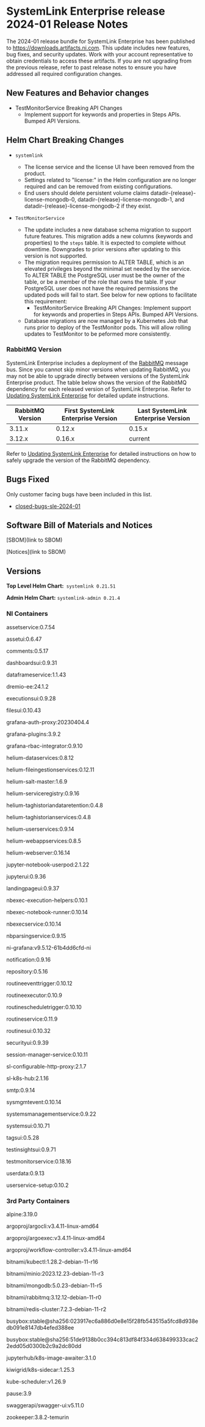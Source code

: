 # SystemLink Enterprise release 2024-01 Release Notes

The 2024-01 release bundle for SystemLink Enterprise has been published to <https://downloads.artifacts.ni.com>. This update includes new features, bug fixes, and security updates. Work with your account representative to obtain credentials to access these artifacts. If you are not upgrading from the previous release, refer to past release notes to ensure you have addressed all required configuration changes.

## New Features and Behavior changes

- TestMonitorService Breaking API Changes
    - Implement support for keywords and properties in Steps APIs. Bumped API Versions.

## Helm Chart Breaking Changes

- `systemlink`
    - The license service and the license UI have been removed from the product.
    - Settings related to "license:" in the Helm configuration are no longer required and can be removed from existing configurations.
    - End users should delete persistent volume claims datadir-{release}-license-mongodb-0,  datadir-{release}-license-mongodb-1, and datadir-{release}-license-mongodb-2 if they exist.

- `TestMonitorService`
    - The update includes a new database schema migration to support future features. This migration adds a new columns (keywords and properties) to the `steps` table. It is expected to complete without downtime. Downgrades to prior versions after updating to this version is not supported.
    - The migration requires permission to ALTER TABLE, which is an elevated privileges beyond the minimal set needed by the service. To ALTER TABLE the PostgreSQL user must be the owner of the table, or be a member of the role that owns the table. If your PostgreSQL user does not have the required permissions the updated pods will fail to start. See below for new options to facilitate this requirement:
        - TestMonitorService Breaking API Changes: Implement support for keywords and properties in Steps APIs. Bumped API Versions.
    - Database migrations are now managed by a Kubernetes Job that runs prior to deploy of the TestMonitor pods. This will allow rolling updates to TestMonitor to be peformed more consistently.

### RabbitMQ Version

SystemLink Enterprise includes a deployment of the [RabbitMQ](https://www.rabbitmq.com/) message bus. Since you cannot skip minor versions when updating RabbitMQ, you may not be able to upgrade directly between versions of the SystemLink Enterprise product. The table below shows the version of the RabbitMQ dependency for each released version of SystemLink Enterprise. Refer to [Updating SystemLink Enterprise](https://www.ni.com/docs/en-US/bundle/systemlink-enterprise/page/updating-systemlink-enterprise.html) for detailed update instructions.

| RabbitMQ Version | First SystemLink Enterprise Version | Last SystemLink Enterprise Version |
|------------------|-------------------------------------|------------------------------------|
| 3.11.x           | 0.12.x                              | 0.15.x                             |
| 3.12.x           | 0.16.x                              | current                            |

Refer to [Updating SystemLink Enterprise](https://www.ni.com/docs/en-US/bundle/systemlink-enterprise/page/updating-systemlink-enterprise.html) for detailed instructions on how to safely upgrade the version of the RabbitMQ dependency.

## Bugs Fixed

Only customer facing bugs have been included in this list.

- [closed-bugs-sle-2024-01](https://github.com/ni/install-systemlink-enterprise/tree/2024-01/release-notes/2024-01/closed-bugs-sle-2024-01.xlsx)

## Software Bill of Materials and Notices

[SBOM](link to SBOM)

[Notices](link to SBOM)

## Versions

**Top Level Helm Chart:** `systemlink 0.21.51`

**Admin Helm Chart:** `systemlink-admin 0.21.4`

### NI Containers

assetservice:0.7.54

assetui:0.6.47

comments:0.5.17

dashboardsui:0.9.31

dataframeservice:1.1.43

dremio-ee:24.1.2

executionsui:0.9.28

filesui:0.10.43

grafana-auth-proxy:20230404.4

grafana-plugins:3.9.2

grafana-rbac-integrator:0.9.10

helium-dataservices:0.8.12

helium-fileingestionservices:0.12.11

helium-salt-master:1.6.9

helium-serviceregistry:0.9.16

helium-taghistoriandataretention:0.4.8

helium-taghistorianservices:0.4.8

helium-userservices:0.9.14

helium-webappservices:0.8.5

helium-webserver:0.16.14

jupyter-notebook-userpod:2.1.22

jupyterui:0.9.36

landingpageui:0.9.37

nbexec-execution-helpers:0.10.1

nbexec-notebook-runner:0.10.14

nbexecservice:0.10.14

nbparsingservice:0.9.15

ni-grafana:v9.5.12-61b4dd6cfd-ni

notification:0.9.16

repository:0.5.16

routineeventtrigger:0.10.12

routineexecutor:0.10.9

routinescheduletrigger:0.10.10

routineservice:0.11.9

routinesui:0.10.32

securityui:0.9.39

session-manager-service:0.10.11

sl-configurable-http-proxy:2.1.7

sl-k8s-hub:2.1.16

smtp:0.9.14

sysmgmtevent:0.10.14

systemsmanagementservice:0.9.22

systemsui:0.10.71

tagsui:0.5.28

testinsightsui:0.9.71

testmonitorservice:0.18.16

userdata:0.9.13

userservice-setup:0.10.2

### 3rd Party Containers

alpine:3.19.0

argoproj/argocli:v3.4.11-linux-amd64

argoproj/argoexec:v3.4.11-linux-amd64

argoproj/workflow-controller:v3.4.11-linux-amd64

bitnami/kubectl:1.28.2-debian-11-r16

bitnami/minio:2023.12.23-debian-11-r3

bitnami/mongodb:5.0.23-debian-11-r5

bitnami/rabbitmq:3.12.12-debian-11-r0

bitnami/redis-cluster:7.2.3-debian-11-r2

busybox:stable@sha256:023917ec6a886d0e8e15f28fb543515a5fcd8d938edb091e8147db4efed388ee

busybox:stable@sha256:51de9138b0cc394c813df84f334d638499333cac22edd05d0300b2c9a2dc80dd

jupyterhub/k8s-image-awaiter:3.1.0

kiwigrid/k8s-sidecar:1.25.3

kube-scheduler:v1.26.9

pause:3.9

swaggerapi/swagger-ui:v5.11.0

zookeeper:3.8.2-temurin
